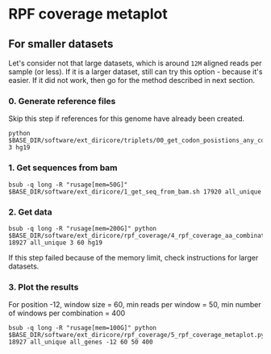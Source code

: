 # RPF coverage metaplot

## For smaller datasets

Let's consider not that large datasets, which is around `12M` aligned reads per sample (or less). If it is a larger dataset, still can try this option - because it's easier. If it did not work, then go for the method described in next section.

### 0. Generate reference files

Skip this step if references for this genome have already been created.

```
python $BASE_DIR/software/ext_diricore/triplets/00_get_codon_posistions_any_combination.py 3 hg19
```

### 1. Get sequences from bam

```
bsub -q long -R "rusage[mem=50G]" $BASE_DIR/software/ext_diricore/1_get_seq_from_bam.sh 17920 all_unique
```

### 2. Get data

```
bsub -q long -R "rusage[mem=200G]" python $BASE_DIR/software/ext_diricore/rpf_coverage/4_rpf_coverage_aa_combination_metaplot.py 18927 all_unique 3 60 hg19
```

If this step failed because of the memory limit, check instructions for larger datasets.

### 3. Plot the results

For position -12, window size = 60, min reads per window = 50, min number of windows per combination = 400

```
bsub -q long -R "rusage[mem=100G]" python  $BASE_DIR/software/ext_diricore/rpf_coverage/5_rpf_coverage_metaplot.py 18927 all_unique all_genes -12 60 50 400
```
